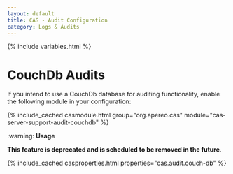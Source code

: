 ```yaml
---
layout: default
title: CAS - Audit Configuration
category: Logs & Audits
---
```

{% include variables.html %}

# CouchDb Audits

If you intend to use a CouchDb database for auditing functionality, enable the following module in your configuration:

{% include_cached casmodule.html group="org.apereo.cas" module="cas-server-support-audit-couchdb" %}

<div class="alert alert-warning">:warning: <strong>Usage</strong>
<p><strong>This feature is deprecated and is scheduled to be removed in the future</strong>.</p>
</div>


{% include_cached casproperties.html properties="cas.audit.couch-db" %}
